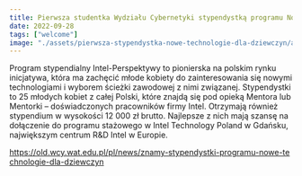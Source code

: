 ```yaml
---
title: Pierwsza studentka Wydziału Cybernetyki stypendystką programu Nowe Technologie dla Dziewczyn
date: 2022-09-28
tags: ["welcome"]
image: "./assets/pierwsza-stypendystka-nowe-technologie-dla-dziewczyn/article-hero.png"
---
```


Program stypendialny Intel-Perspektywy to pionierska na polskim rynku inicjatywa, która ma zachęcić młode kobiety do zainteresowania się nowymi technologiami i wyborem ścieżki zawodowej z nimi związanej. Stypendystki to 25 młodych kobiet z całej Polski, które znajdą się pod opieką Mentora lub Mentorki – doświadczonych pracowników firmy Intel. Otrzymają również stypendium w wysokości 12 000 zł brutto. Najlepsze z nich mają szansę na dołączenie do programu stażowego w Intel Technology Poland w Gdańsku, największym centrum R&D Intel w Europie.

<a href="https://old.wcy.wat.edu.pl/pl/news/znamy-stypendystki-programu-nowe-technologie-dla-dziewczyn" style="word-break: break-all;">
https://old.wcy.wat.edu.pl/pl/news/znamy-stypendystki-programu-nowe-technologie-dla-dziewczyn
</a>
